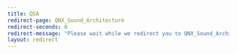 ```yaml
---
title: QSA
redirect-page: QNX_Sound_Architecture
redirect-seconds: 0
redirect-message: "Please wait while we redirect you to QNX_Sound_Architecture"
layout: redirect
---
```

